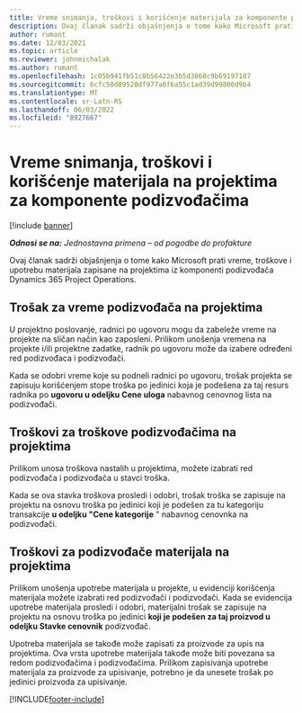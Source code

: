 ```yaml
---
title: Vreme snimanja, troškovi i korišćenje materijala za komponente podizvođačima
description: Ovaj članak sadrži objašnjenja o tome kako Microsoft prati vreme, troškove i upotrebu materijala zapisane na projektima iz komponenti podizvođača Dynamics 365 Project Operations.
author: rumant
ms.date: 12/03/2021
ms.topic: article
ms.reviewer: johnmichalak
ms.author: rumant
ms.openlocfilehash: 1c05b941fb51c8b56422e3b5d3868c9b69197187
ms.sourcegitcommit: 6cfc50d89528df977a8f6a55c1ad39d99800d9b4
ms.translationtype: MT
ms.contentlocale: sr-Latn-RS
ms.lasthandoff: 06/03/2022
ms.locfileid: "8927667"
---
```

# <a name="recording-time-expenses-and-material-usage-on-projects-for-subcontracted-components"></a>Vreme snimanja, troškovi i korišćenje materijala na projektima za komponente podizvođačima

[!include [banner](../../includes/dataverse-preview.md)]

_**Odnosi se na:** Jednostavna primena – od pogodbe do profakture_

Ovaj članak sadrži objašnjenja o tome kako Microsoft prati vreme, troškove i upotrebu materijala zapisane na projektima iz komponenti podizvođača Dynamics 365 Project Operations.

## <a name="costing-for-subcontractor-time-on-projects"></a>Trošak za vreme podizvođača na projektima
U projektno poslovanje, radnici po ugovoru mogu da zabeleže vreme na projekte na sličan način kao zaposleni. Prilikom unošenja vremena na projekte i/ili projektne zadatke, radnik po ugovoru može da izabere određeni red podizvođaca i podizvođači.

Kada se odobri vreme koje su podneli radnici po ugovoru, trošak projekta se zapisuju korišćenjem stope troška po jedinici koja je podešena za taj resurs radnika po **ugovoru u odeljku Cene uloga** nabavnog cenovnog lista na podizvođači.

## <a name="costing-for-subcontracted-expenses-on-projects"></a>Troškovi za troškove podizvođačima na projektima
Prilikom unosa troškova nastalih u projektima, možete izabrati red podizvođača i podizvođača u stavci troška. 

Kada se ova stavka troškova prosledi i odobri, trošak troška se zapisuje na projektu na osnovu troška po jedinici koji je podešen za tu kategoriju transakcije **u odeljku "Cene kategorije** " nabavnog cenovnka na podizvođači.

## <a name="costing-for-subcontracted-materials-on-projects"></a>Troškovi za podizvođače materijala na projektima
Prilikom unošenja upotrebe materijala u projekte, u evidenciji korišćenja materijala možete izabrati red podizvođači i podizvođači. Kada se evidencija upotrebe materijala prosledi i odobri, materijalni trošak se zapisuje na projektu na osnovu troška po jedinici **koji je podešen za taj proizvod u odeljku Stavke cenovnik** podizvođač.

Upotreba materijala se takođe može zapisati za proizvode za upis na projektima. Ova vrsta upotrebe materijala takođe može biti povezana sa redom podizvođačima i podizvođačima. Prilikom zapisivanja upotrebe materijala za proizvode za upisivanje, potrebno je da unesete trošak po jedinici proizvoda za upisivanje. 


[!INCLUDE[footer-include](../../includes/footer-banner.md)]

